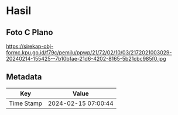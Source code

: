 # Hasil

## Foto C Plano

https://sirekap-obj-formc.kpu.go.id/f79c/pemilu/ppwp/21/72/02/10/03/2172021003029-20240214-155425--7b10bfae-21d6-4202-8165-5b21cbc985f0.jpg


## Metadata

| Key        | Value               |
| ---------- | ------------------- |
| Time Stamp | 2024-02-15 07:00:44 |



